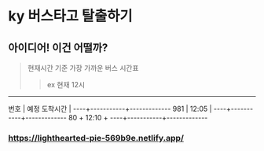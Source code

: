 # ky 버스타고 탈출하기

## 아이디어! 이건 어떨까?

> 현재시간 기준 가장 가까운 버스 시간표
> > ex 현재 12시
------------------------------
번호 | 예정 도착시간 |
----+-----------+-------------
981 |  12:05    |
----+-----------+-------------
80  +  12:10    +
----+-----------+-------------

### https://lighthearted-pie-569b9e.netlify.app/
